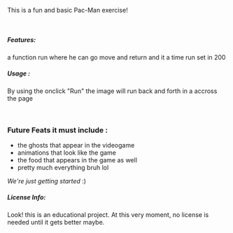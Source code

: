 <p>
This is a fun and basic Pac-Man exercise! 
<p>
<br>
  
 <h5> Features: </h5>
 <p> a function run where he can go move and return and it a time run set in 200 </p>
 
 <h5> Usage : </h5>
 <p> By using the onclick "Run" the image will run back and forth in a accross the page </p>
 </br> 
 
 <h3>Future Feats it must include :</h3>
 <ul>
  <li> the ghosts that appear in the videogame </li>
  <li> animations that look like the game </li>
  <li> the food that appears in the game as well </li>
  <li> pretty much everything bruh lol</li>
  </ul>
  
  <p> <em>We're just getting started</em> :) </p>
  
  <h5> License Info: </h5> 
  <p> Look! this is an educational project. At this very moment, no license is needed until it gets better maybe. </p>
